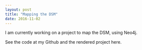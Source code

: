 ```yaml
---
layout: post
title: "Mapping the DSM"
date: 2016-11-02
---
```


I am currently working on a project to map the DSM, using Neo4j. <br> 

See the code at <a href="https://gist.github.com/jenifer-dodd/1dc0f84243c8af699ac78883d6a89ce2"></a>my Github and the rendered project <a href="http://suellenstringer-hye.github.io/graphgist/?1dc0f84243c8af699ac78883d6a89ce2"></a>here.

